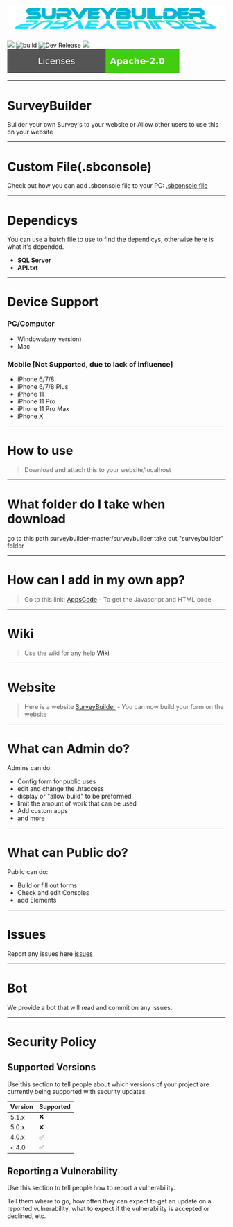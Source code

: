 <a href="http://surveybuilder.epizy.com/Home.php" target="_blank"><img src="https://github.com/surveybuilderteams/surveybuilder/blob/master/banner/banner.png?raw=true"/></a>


<a href="https://github.com/surveybuilderteams/surveybuilder/releases" target="_blank"><image src="https://github.com/surveybuilderteams/surveybuilder/blob/master/banner/version.svg"/></a>
![build](https://github.com/surveybuilderteams/surveybuilder/blob/master/banner/build_pass.svg)
![Dev Release](https://github.com/surveybuilderteams/surveybuilder/blob/master/banner/DevRelease.svg)
<a href="https://github.com/surveybuilderteams/surveybuilder/archive/master.zip" target="_blank">
<image src="https://github.com/surveybuilderteams/surveybuilder/blob/master/banner/download.svg"/>
</a>
<a href="https://github.com/surveybuilderteams/surveybuilder/blob/master/LICENSE"><img src="https://github.com/surveybuilderteams/surveybuilder/blob/master/banner/License.svg"/></a>
***


# SurveyBuilder

Builder your own Survey's to your website or Allow other users to use this on your website

***


# Custom File(.sbconsole)

Check out how you can add .sbconsole file to your PC: <a href="https://github.com/surveybuilderteams/SurevyBuilderConsoleFile/tree/main">.sbconsole file</a>

***

# Dependicys 

You can use a batch file to use to find the dependicys, otherwise here is what it's depended.

*  **SQL Server**
*  **API.txt**

***

# Device Support

### PC/Computer

* Windows(any version)
* Mac

### Mobile [Not Supported, due to lack of influence]

* iPhone 6/7/8
* iPhone 6/7/8 Plus
* iPhone 11
* iPhone 11 Pro
* iPhone 11 Pro Max
* iPhone X

***

# How to use

> Download and attach this to your website/localhost

***

# What folder do I take when download

go to this path surveybuilder-master/surveybuilder
take out "surveybuilder" folder

***

# How can I add in my own app?

> Go to this link: [AppsCode](https://github.com/MasterGames2020/SurveyBuilder-Apps-code) - To get the Javascript and HTML code

***

# Wiki 

> Use the wiki for any help [Wiki](https://github.com/MasterGames2020/SurveyBuilder/wiki)

***

# Website

> Here is a website [SurveyBuilder](http://linkshorty.epizy.com/SurveyBuilder) - You can now build your form on the website

***

# What can Admin do?

Admins can do:
* Config form for public uses
* edit and change the .htaccess
* display or "allow build" to be preformed
* limit the amount of work that can be used
* Add custom apps
* and more

***

# What can Public do?

Public can do:
* Build or fill out forms
* Check and edit Consoles 
* add Elements

***

# Issues

Report any issues here [issues](https://github.com/MasterGames2020/SurveyBuilder/issues)

***

# Bot

We provide a bot that will read and commit on any issues.

***

# Security Policy

## Supported Versions

Use this section to tell people about which versions of your project are
currently being supported with security updates.

| Version | Supported          |
| ------- | ------------------ |
| 5.1.x   | :x:                |
| 5.0.x   | :x:                |
| 4.0.x   | :white_check_mark: |
| < 4.0   | :white_check_mark: |

## Reporting a Vulnerability

Use this section to tell people how to report a vulnerability.

Tell them where to go, how often they can expect to get an update on a
reported vulnerability, what to expect if the vulnerability is accepted or
declined, etc.
